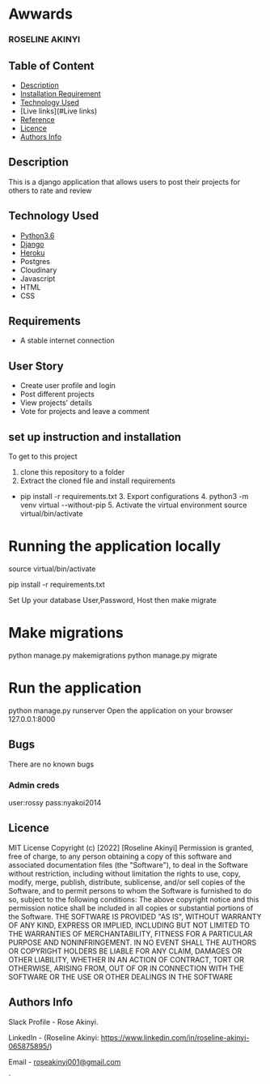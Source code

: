 # Awwards
### ROSELINE AKINYI

## Table of Content
+ [Description](#description)
+ [Installation Requirement]( Requisites)
+ [Technology Used](technology-used)
+ [Live links](#Live links)
+ [Reference](#reference)
+ [Licence](#licence)
+ [Authors Info](#aut)

## Description
This is a django application that allows users to post their projects for others to rate and review
## Technology Used
* [Python3.6](https://www.python.org/)
* [Django](https://www.djangoproject.com/)
* [Heroku](https://heroku.com)
* Postgres
* Cloudinary
* Javascript
* HTML
* CSS
## Requirements
* A stable internet connection
## User Story
* Create user profile and login
* Post different projects
* View projects' details
* Vote for projects and leave a comment
## set up instruction and installation
To get to this project
 1. clone this repository to a folder 
 2. Extract the cloned file and install requirements
* pip install -r requirements.txt
  3. Export configurations
  4. python3 -m venv virtual --without-pip
  5. Activate the virtual environment source virtual/bin/activate
# Running the application locally

source virtual/bin/activate

pip install -r requirements.txt

Set Up your database User,Password, Host then make migrate

# Make migrations
python manage.py makemigrations
python manage.py migrate 

# Run the application
python manage.py runserver
Open the application on your browser 127.0.0.1:8000

## Bugs
There are no known bugs

### Admin creds
user:rossy
pass:nyakoi2014
  ## Licence
MIT License
Copyright (c) [2022] [Roseline Akinyi] 
Permission is  granted, free of charge, to any person obtaining a copy
of this software and associated documentation files (the "Software"), to deal
in the Software without restriction, including without limitation the rights
to use, copy, modify, merge, publish, distribute, sublicense, and/or sell
copies of the Software, and to permit persons to whom the Software is
furnished to do so, subject to the following conditions:
The above copyright notice and this permission notice shall be included in all
copies or substantial portions of the Software.
THE SOFTWARE IS PROVIDED "AS IS", WITHOUT WARRANTY OF ANY KIND, EXPRESS OR
IMPLIED, INCLUDING BUT NOT LIMITED TO THE WARRANTIES OF MERCHANTABILITY,
FITNESS FOR A PARTICULAR PURPOSE AND NONINFRINGEMENT. IN NO EVENT SHALL THE
AUTHORS OR COPYRIGHT HOLDERS BE LIABLE FOR ANY CLAIM, DAMAGES OR OTHER
LIABILITY, WHETHER IN AN ACTION OF CONTRACT, TORT OR OTHERWISE, ARISING FROM,
OUT OF OR IN CONNECTION WITH THE SOFTWARE OR THE USE OR OTHER DEALINGS IN THE
SOFTWARE
## Authors Info
Slack Profile - Rose Akinyi.

LinkedIn - (Roseline Akinyi: https://www.linkedin.com/in/roseline-akinyi-065875895/)

Email - roseakinyi001@gmail.com


`